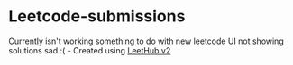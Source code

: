 # Leetcode-submissions
Currently isn't working something to do with new leetcode UI not showing solutions sad :(  - Created using [LeetHub v2](https://github.com/arunbhardwaj/LeetHub-2.0)
